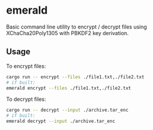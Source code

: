 # emerald

Basic command line utility to encrypt / decrypt files using XChaCha20Poly1305 with PBKDF2 key derivation.

## Usage

To encrypt files:
```bash
cargo run -- encrypt --files ./file1.txt,./file2.txt
# if built:
emerald encrypt --files ./file1.txt,./file2.txt
```
To decrypt files:
```bash
cargo run -- decrypt --input ./archive.tar_enc
# if built:
emerald decrypt --input ./archive.tar_enc
```